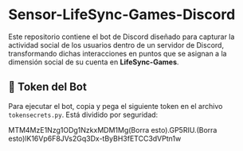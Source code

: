 # Sensor-LifeSync-Games-Discord

Este repositorio contiene el bot de Discord diseñado para capturar la actividad social de los usuarios dentro de un servidor de Discord, transformando dichas interacciones en puntos que se asignan a la dimensión social de su cuenta en **LifeSync-Games**.

## 🔑 Token del Bot
Para ejecutar el bot, copia y pega el siguiente token en el archivo `tokensecrets.py`. Está dividido por seguridad:

MTM4MzE1Nzg1ODg1NzkxMDM1Mg(Borra esto).GP5RIU.(Borra esto)lK16Vp6F8JVs2Gq3Dx-tByBH3fETCC3dVPtn1w